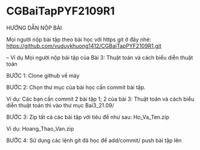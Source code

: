 # CGBaiTapPYF2109R1

HƯỚNG DẪN NỘP BÀI

Mọi người nộp bài tập theo bài học với https git ở đây nhé: https://github.com/vuduykhuong1412/CGBaiTapPYF2109R1.git

– Ví dụ Mọi người nộp bài tập của Bài 3: Thuật toán và cách biểu diễn thuật toán

BƯỚC 1: Clone github về máy

BƯỚC 2: Chọn thư mục của bài học cần commit bài tập.

Ví dụ: Các bạn cần commit 2 bài tập 1; 2 của bài 3: Thuật toán và cách biểu diễn thuật toán thì vào thư mục Bai3_21.09/

BƯỚC 3: Zip tất cả các bài tập với tiêu đề như sau: Ho_Va_Ten.zip

Ví dụ: Hoang_Thao_Van.zip

BƯỚC 4: Sử dụng các lệnh git đã học để add/commit/ push bài tập lên
